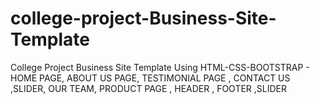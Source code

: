 # college-project-Business-Site-Template
College Project Business Site Template Using HTML-CSS-BOOTSTRAP   - HOME PAGE, ABOUT US PAGE, TESTIMONIAL PAGE  , CONTACT US ,SLIDER, OUR TEAM, PRODUCT PAGE , HEADER , FOOTER ,SLIDER
